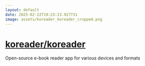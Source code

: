 ```yaml
---
layout: default
date: 2025-02-22T19:23:13.927731
image: assets/koreader_koreader_cropped.png
---
```


# [koreader/koreader](https://github.com/koreader/koreader)

Open-source e-book reader app for various devices and formats
